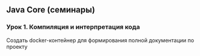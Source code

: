 ## Java Core (семинары)
### Урок 1. Компиляция и интерпретация кода

Создать docker-контейнер для формирования полной документации по проекту